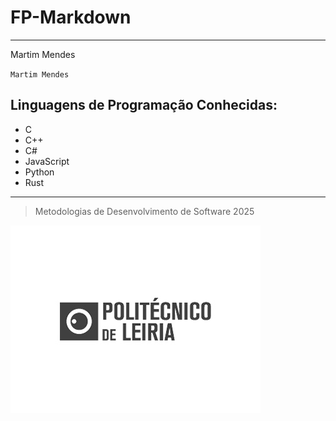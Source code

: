 # FP-Markdown
---
Martim Mendes

`Martim Mendes`

## Linguagens de Programação Conhecidas:

* C
* C++
* C#
* JavaScript
* Python
* Rust

***

> Metodologias de Desenvolvimento de Software 2025

![nomediferente](img.png)